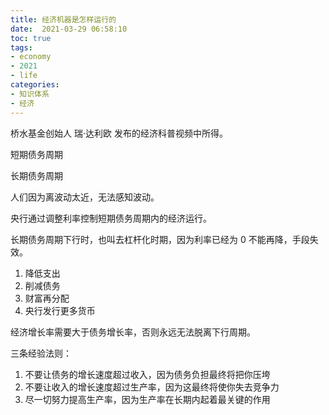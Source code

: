 ```yaml
---
title: 经济机器是怎样运行的
date:  2021-03-29 06:58:10
toc: true
tags: 
- economy
- 2021
- life
categories:
- 知识体系
- 经济
---
```


桥水基金创始人 瑞·达利欧 发布的经济科普视频中所得。

<!-- more -->

短期债务周期

长期债务周期

人们因为离波动太近，无法感知波动。

央行通过调整利率控制短期债务周期内的经济运行。

长期债务周期下行时，也叫去杠杆化时期，因为利率已经为 0 不能再降，手段失效。

1. 降低支出
2. 削减债务
3. 财富再分配
4. 央行发行更多货币

经济增长率需要大于债务增长率，否则永远无法脱离下行周期。



三条经验法则：

1. 不要让债务的增长速度超过收入，因为债务负担最终将把你压垮
2. 不要让收入的增长速度超过生产率，因为这最终将使你失去竞争力
3. 尽一切努力提高生产率，因为生产率在长期内起着最关键的作用









 